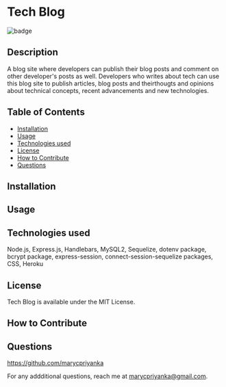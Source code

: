 # Tech Blog
![badge](https://img.shields.io/badge/MIT-License-blue.svg)

## Description

A blog site where developers can publish their blog posts and comment on other developer's posts as well. Developers who writes about tech can use this blog site to publish articles, blog posts and theirthougts and opinions about technical concepts, recent advancements and new technologies.

## Table of Contents 

- [Installation](#installation)
- [Usage](#usage)
- [Technologies used](#technologies-used)
- [License](#license)
- [How to Contribute](#how-to-contribute)
- [Questions](#questions)

## Installation



## Usage



##  Technologies used

Node.js, Express.js, Handlebars, MySQL2, Sequelize, dotenv package, bcrypt package, express-session, connect-session-sequelize packages, CSS, Heroku

## License

Tech Blog is available under the MIT License.

## How to Contribute



## Questions

https://github.com/marycpriyanka

For any addditional questions, reach me at marycpriyanka@gmail.com.
